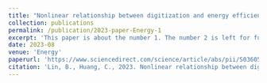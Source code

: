 ```yaml
---
title: "Nonlinear relationship between digitization and energy efficiency: Evidence from transnational panel data"
collection: publications
permalink: /publication/2023-paper-Energy-1
excerpt: 'This paper is about the number 1. The number 2 is left for future work.'
date: 2023-08
venue: 'Energy'
paperurl: 'https://www.sciencedirect.com/science/article/abs/pii/S0360544223009957'
citation: 'Lin, B., Huang, C., 2023. Nonlinear relationship between digitization and energy efficiency: Evidence from transnational panel data. Energy 276, 127601. https://doi.org/https://doi.org/10.1016/j.energy.2023.127601'
---
```

